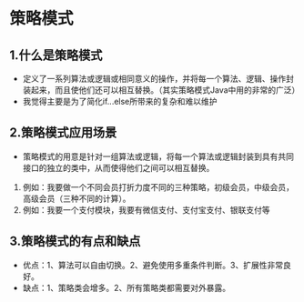 # 策略模式

## 1.什么是策略模式
- 定义了一系列算法或逻辑或相同意义的操作，并将每一个算法、逻辑、操作封装起来，而且使他们还可以相互替换。（其实策略模式Java中用的非常的广泛）
- 我觉得主要是为了简化if...else所带来的复杂和难以维护

## 2.策略模式应用场景
- 策略模式的用意是针对一组算法或逻辑，将每一个算法或逻辑封装到具有共同接口的独立的类中，从而使得他们之间可以相互替换。
1. 例如：我要做一个不同会员打折力度不同的三种策略，初级会员，中级会员，高级会员（三种不同的计算）。
2. 例如：我要一个支付模块，我要有微信支付、支付宝支付、银联支付等

## 3.策略模式的有点和缺点
- 优点：1、算法可以自由切换。2、避免使用多重条件判断。3、扩展性非常良好。
- 缺点：1、策略类会增多。2、所有策略类都需要对外暴露。